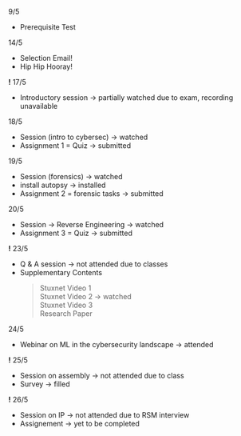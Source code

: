 9/5 
- Prerequisite Test

14/5 
- Selection Email! 
- Hip Hip Hooray!

**!** 17/5 
- Introductory session -> partially watched due to exam, recording unavailable

18/5 
- Session (intro to cybersec) -> watched
- Assignment 1 = Quiz -> submitted

19/5
- Session (forensics) -> watched
- install autopsy -> installed
- Assignment 2 = forensic tasks -> submitted

20/5
- Session -> Reverse Engineering -> watched
- Assignment 3 = Quiz -> submitted

**!** 23/5
- Q & A session -> not attended due to classes
- Supplementary Contents 
  > Stuxnet Video 1\
  > Stuxnet Video 2 -> watched \
  > Stuxnet Video 3\
  > Research Paper

24/5
- Webinar on ML in the cybersecurity landscape -> attended

**!** 25/5
- Session on assembly -> not attended due to class
- Survey -> filled 

**!** 26/5
- Session on IP -> not attended due to RSM interview
- Assignement -> yet to be completed

